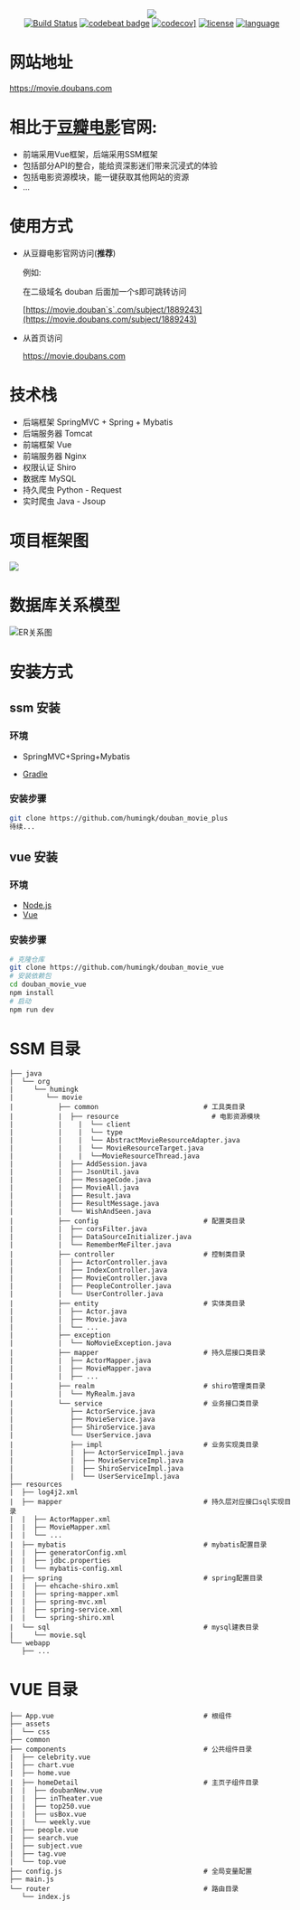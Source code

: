 <div align="center">
<img src="./image/logo3.png"/>
</div>
<div align="center">
<a href="https://travis-ci.org/humingk/douban_movie"><img src="https://travis-ci.org/humingk/douban_movie.svg?branch=master" alt="Build Status"></a>
<a href="https://codebeat.co/projects/github-com-humingk-douban_movie-master"><img src="https://codebeat.co/badges/d666efdf-fbf8-479f-a8ed-dfcb833f0016" alt="codebeat badge"></a>
<a href="https://codecov.io/gh/humingk/douban_movie"><img src="https://codecov.io/gh/humingk/douban_movie/branch/master/graph/badge.svg" alt="codecov]"></a>
<a href=""><img src="https://img.shields.io/github/license/mashape/apistatus.svg" alt="license"></a>
<a href=""><img src="https://img.shields.io/badge/language-java%20python%20javascript-green.svg" alt="language"></a>
</div>

# 网站地址

https://movie.doubans.com

# 相比于[豆瓣电影](https://movie.douban.com)官网:

- 前端采用Vue框架，后端采用SSM框架
- 包括部分API的整合，能给资深影迷们带来沉浸式的体验
- 包括电影资源模块，能一键获取其他网站的资源
- ...

# 使用方式

- 从豆瓣电影官网访问(**推荐**)

  例如:

  在二级域名 douban 后面加一个s即可跳转访问

  [https://movie.douban`s`.com/subject/1889243](https://movie.doubans.com/subject/1889243)

- 从首页访问

  https://movie.doubans.com

# 技术栈

- 后端框架 SpringMVC + Spring + Mybatis
- 后端服务器 Tomcat
- 前端框架 Vue
- 前端服务器 Nginx
- 权限认证 Shiro
- 数据库 MySQL
- 持久爬虫 Python - Request
- 实时爬虫 Java - Jsoup 

# 项目框架图

![](./image/structure.png)

# 数据库关系模型

![ER关系图](./image/sql_er_2.0.png)

# 安装方式

## ssm 安装

### 环境

- SpringMVC+Spring+Mybatis

- [Gradle](https://gradle.org/releases/)

### 安装步骤

```bash
git clone https://github.com/humingk/douban_movie_plus
待续...

```

## vue 安装

### 环境

- [Node.js](https://nodejs.org/zh-cn/download/)
- [Vue](https://cn.vuejs.org/v2/guide/installation.html)

### 安装步骤

```bash
# 克隆仓库
git clone https://github.com/humingk/douban_movie_vue
# 安装依赖包
cd douban_movie_vue
npm install
# 启动
npm run dev

```

# SSM 目录

```
├── java
|  └── org
|     └── humingk
|        └── movie
|           ├── common                          # 工具类目录
|           |  ├── resource						  # 电影资源模块
|           |    |  └── client	
|           |    |  └── type
|           |    |  └── AbstractMovieResourceAdapter.java
|           |    |  └── MovieResourceTarget.java
|           |    |  └──MovieResourceThread.java
|           |  ├── AddSession.java
|           |  ├── JsonUtil.java
|           |  ├── MessageCode.java
|           |  ├── MovieAll.java
|           |  ├── Result.java
|           |  ├── ResultMessage.java
|           |  └── WishAndSeen.java
|           ├── config                          # 配置类目录
|           |  ├── corsFilter.java
|           |  ├── DataSourceInitializer.java
|           |  └── RememberMeFilter.java
|           ├── controller                      # 控制类目录
|           |  ├── ActorController.java
|           |  ├── IndexController.java
|           |  ├── MovieController.java
|           |  ├── PeopleController.java
|           |  └── UserController.java
|           ├── entity                          # 实体类目录
|           |  ├── Actor.java
|           |  ├── Movie.java
|           |  └── ...
|           ├── exception
|           |  └── NoMovieException.java
|           ├── mapper                          # 持久层接口类目录
|           |  ├── ActorMapper.java
|           |  ├── MovieMapper.java
|           |  ├── ...
|           ├── realm                           # shiro管理类目录
|           |  └── MyRealm.java                 
|           └── service                         # 业务接口类目录
|              ├── ActorService.java
|              ├── MovieService.java
|              ├── ShiroService.java
|              └── UserService.java
|              ├── impl                         # 业务实现类目录
|              |  ├── ActorServiceImpl.java
|              |  ├── MovieServiceImpl.java
|              |  ├── ShiroServiceImpl.java
|              |  └── UserServiceImpl.java
├── resources
|  ├── log4j2.xml
|  ├── mapper                                   # 持久层对应接口sql实现目录
|  |  ├── ActorMapper.xml
|  |  ├── MovieMapper.xml
|  |  └── ...
|  ├── mybatis                                  # mybatis配置目录
|  |  ├── generatorConfig.xml
|  |  ├── jdbc.properties
|  |  └── mybatis-config.xml
|  ├── spring                                   # spring配置目录
|  |  ├── ehcache-shiro.xml
|  |  ├── spring-mapper.xml
|  |  ├── spring-mvc.xml
|  |  ├── spring-service.xml
|  |  └── spring-shiro.xml
|  └── sql                                      # mysql建表目录
|     └── movie.sql
└── webapp
   ├── ...
```

# VUE 目录
```
├── App.vue                                     # 根组件
├── assets
|  └── css
├── common
├── components                                  # 公共组件目录
|  ├── celebrity.vue
|  ├── chart.vue
|  ├── home.vue
|  ├── homeDetail                               # 主页子组件目录
|  |  ├── doubanNew.vue
|  |  ├── inTheater.vue
|  |  ├── top250.vue
|  |  ├── usBox.vue
|  |  └── weekly.vue
|  ├── people.vue
|  ├── search.vue
|  ├── subject.vue
|  ├── tag.vue
|  └── top.vue
├── config.js                                   # 全局变量配置
├── main.js
└── router                                      # 路由目录
   └── index.js
```